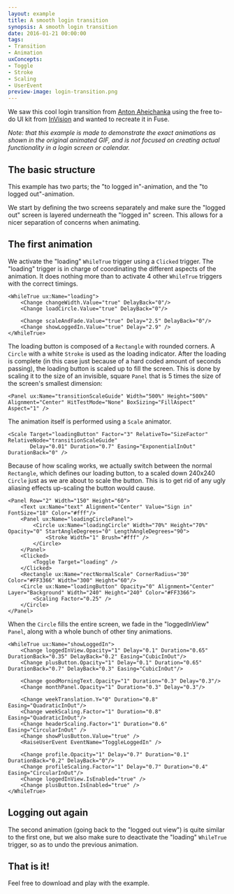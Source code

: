 ```yaml
---
layout: example
title: A smooth login transition
synopsis: A smooth login transition
date: 2016-01-21 00:00:00
tags:
- Transition
- Animation
uxConcepts:
- Toggle
- Stroke
- Scaling
- UserEvent
preview-image: login-transition.png
---
```

We saw this cool login transition from [Anton Aheichanka](https://dribbble.com/madebyanton) using the free to-do UI kit from [InVision](http://www.invisionapp.com/do) and wanted to recreate it in Fuse.

_Note: that this example is made to demonstrate the exact animations as shown in the original animated GIF, and is not focused on creating actual functionality in a login screen or calendar._

## The basic structure

This example has two parts; the "to logged in"-animation, and the "to logged out"-animation.

We start by defining the two screens separately and make sure the "logged out" screen is layered underneath the "logged in" screen. This allows for a nicer separation of concerns when animating.

## The first animation

We activate the "loading" `WhileTrue` trigger using a `Clicked` trigger. The "loading" trigger is in charge of coordinating the different aspects of the animation.
It does nothing more than to activate 4 other `WhileTrue` triggers with the correct timings.

<!-- snippet-begin:code/MainView.ux:LoadingWhileTrue -->

```
<WhileTrue ux:Name="loading">
    <Change changeWidth.Value="true" DelayBack="0"/>
    <Change loadCircle.Value="true" DelayBack="0"/>

    <Change scaleAndFade.Value="true" Delay="2.5" DelayBack="0"/>
    <Change showLoggedIn.Value="true" Delay="2.9" />
</WhileTrue>
```

<!-- snippet-end -->

The loading button is composed of a `Rectangle` with rounded corners. A `Circle` with a white `Stroke` is used as the loading indicator. After the loading is complete (in this case just because of a hard coded amount of seconds passing), the loading button is scaled up to fill the screen. This is done by scaling it to the size of an invisible, square `Panel` that is 5 times the size of the screen's smallest dimension:

<!-- snippet-begin:code/MainView.ux:TransitionScaleGuide -->

```
<Panel ux:Name="transitionScaleGuide" Width="500%" Height="500%" Alignment="Center" HitTestMode="None" BoxSizing="FillAspect" Aspect="1" />
```

<!-- snippet-end -->

The animation itself is performed using a `Scale` animator.

<!-- snippet-begin:code/MainView.ux:LoadingButtonScaleAnimation -->

```
<Scale Target="loadingButton" Factor="3" RelativeTo="SizeFactor" RelativeNode="transitionScaleGuide"
       Delay="0.01" Duration="0.7" Easing="ExponentialInOut" DurationBack="0" />
```

<!-- snippet-end -->

Because of how scaling works, we actually switch between the normal `Rectangle`, which defines our loading button, to a scaled down 240x240 `Circle` just as we are about to scale the button. This is to get rid of any ugly aliasing effects up-scaling the button would cause.

<!-- snippet-begin:code/MainView.ux:LoadingButtonPanel -->

```
<Panel Row="2" Width="150" Height="60">
    <Text ux:Name="text" Alignment="Center" Value="Sign in" FontSize="18" Color="#fff"/>
    <Panel ux:Name="loadingCirclePanel">
        <Circle ux:Name="loadingCircle" Width="70%" Height="70%" Opacity="0" StartAngleDegrees="0" LengthAngleDegrees="90">
            <Stroke Width="1" Brush="#fff" />
        </Circle>
    </Panel>
    <Clicked>
        <Toggle Target="loading" />
    </Clicked>
    <Rectangle ux:Name="rectNormalScale" CornerRadius="30" Color="#FF3366" Width="300" Height="60"/>
    <Circle ux:Name="loadingButton" Opacity="0" Alignment="Center" Layer="Background" Width="240" Height="240" Color="#FF3366">
        <Scaling Factor="0.25" />
    </Circle>
</Panel>
```

<!-- snippet-end -->

When the `Circle` fills the entire screen, we fade in the "loggedInView" `Panel`, along with a whole bunch of other tiny animations.

<!-- snippet-begin:code/MainView.ux:ShowLoggedInWhileTrue -->

```
<WhileTrue ux:Name="showLoggedIn">
    <Change loggedInView.Opacity="1" Delay="0.1" Duration="0.65" DurationBack="0.35" DelayBack="0.2" Easing="CubicInOut"/>
    <Change plusButton.Opacity="1" Delay="0.1" Duration="0.65" DurationBack="0.7" DelayBack="0.3" Easing="CubicInOut"/>

    <Change goodMorningText.Opacity="1" Duration="0.3" Delay="0.3"/>
    <Change monthPanel.Opacity="1" Duration="0.3" Delay="0.3"/>

    <Change weekTranslation.Y="0" Duration="0.8" Easing="QuadraticInOut"/>
    <Change weekScaling.Factor="1" Duration="0.8" Easing="QuadraticInOut"/>
    <Change headerScaling.Factor="1" Duration="0.6" Easing="CircularInOut" />
    <Change showPlusButton.Value="true" />
    <RaiseUserEvent EventName="ToggleLoggedIn" />

    <Change profile.Opacity="1" Delay="0.7" Duration="0.1" DurationBack="0.2" DelayBack="0"/>
    <Change profileScaling.Factor="1" Delay="0.7" Duration="0.4" Easing="CircularInOut"/>
    <Change loggedInView.IsEnabled="true" />
    <Change plusButton.IsEnabled="true" />
</WhileTrue>
```

<!-- snippet-end -->

## Logging out again

The second animation (going back to the "logged out view") is quite similar to the first one, but we also make sure to deactivate the "loading" `WhileTrue` trigger, so as to undo the previous animation.


## That is it!

Feel free to download and play with the example.
